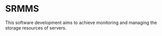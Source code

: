 # SRMMS
This software development aims to achieve monitoring and managing the storage resources of servers. 
